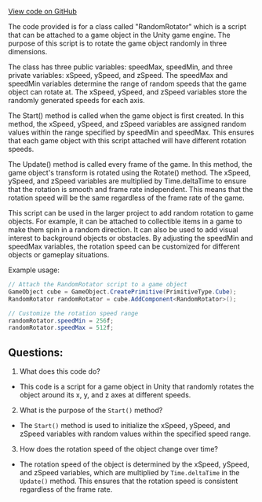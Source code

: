 [View code on GitHub](https://github.com/TieHaxJan/Brick-Force/Assembly-CSharp\RandomRotator.cs)

The code provided is for a class called "RandomRotator" which is a script that can be attached to a game object in the Unity game engine. The purpose of this script is to rotate the game object randomly in three dimensions.

The class has three public variables: speedMax, speedMin, and three private variables: xSpeed, ySpeed, and zSpeed. The speedMax and speedMin variables determine the range of random speeds that the game object can rotate at. The xSpeed, ySpeed, and zSpeed variables store the randomly generated speeds for each axis.

The Start() method is called when the game object is first created. In this method, the xSpeed, ySpeed, and zSpeed variables are assigned random values within the range specified by speedMin and speedMax. This ensures that each game object with this script attached will have different rotation speeds.

The Update() method is called every frame of the game. In this method, the game object's transform is rotated using the Rotate() method. The xSpeed, ySpeed, and zSpeed variables are multiplied by Time.deltaTime to ensure that the rotation is smooth and frame rate independent. This means that the rotation speed will be the same regardless of the frame rate of the game.

This script can be used in the larger project to add random rotation to game objects. For example, it can be attached to collectible items in a game to make them spin in a random direction. It can also be used to add visual interest to background objects or obstacles. By adjusting the speedMin and speedMax variables, the rotation speed can be customized for different objects or gameplay situations.

Example usage:

```csharp
// Attach the RandomRotator script to a game object
GameObject cube = GameObject.CreatePrimitive(PrimitiveType.Cube);
RandomRotator randomRotator = cube.AddComponent<RandomRotator>();

// Customize the rotation speed range
randomRotator.speedMin = 256f;
randomRotator.speedMax = 512f;
```
## Questions: 
 1. What does this code do?
- This code is a script for a game object in Unity that randomly rotates the object around its x, y, and z axes at different speeds.

2. What is the purpose of the `Start()` method?
- The `Start()` method is used to initialize the xSpeed, ySpeed, and zSpeed variables with random values within the specified speed range.

3. How does the rotation speed of the object change over time?
- The rotation speed of the object is determined by the xSpeed, ySpeed, and zSpeed variables, which are multiplied by `Time.deltaTime` in the `Update()` method. This ensures that the rotation speed is consistent regardless of the frame rate.